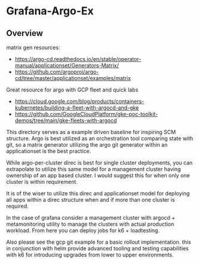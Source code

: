 # Grafana-Argo-Ex

## Overview
matrix gen resources: 
- https://argo-cd.readthedocs.io/en/stable/operator-manual/applicationset/Generators-Matrix/
- https://github.com/argoproj/argo-cd/tree/master/applicationset/examples/matrix 


Great resource for argo with GCP fleet and quick labs 

- https://cloud.google.com/blog/products/containers-kubernetes/building-a-fleet-with-argocd-and-gke 
- https://github.com/GoogleCloudPlatform/gke-poc-toolkit-demos/tree/main/gke-fleets-with-argocd 


This directory serves as a example driven baseline for inspiring SCM structure.  Argo is best utilized as an orchestration tool comparing state with git, so a matrix generator utilizing the argo git generator within an applicationset is the best practice. 

While argo-per-cluster direc is best for single cluster deployments, you can extrapolate to utilize this same model for a management cluster having ownership of an app based cluster. I would suggest this for when only one cluster is within requirement. 

It is of the wiser to utilize this direc and applicationset model for deploying all apps within a direc structure when and if more than one cluster is required. 

In the case of grafana consider a management cluster with argocd + metamonitoring utility to manage the clusters with actual production workload. From here you can deploy jobs for k6 + loadtesting. 

Also please see the gcp git example for a basic rollout implementation. this in conjunction with helm provide advanced tooling and testing capabilities with k6 for introducing upgrades from lower to upper environments. 